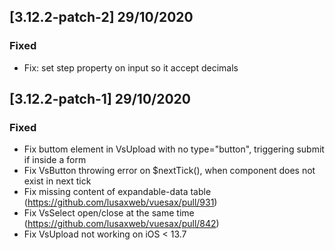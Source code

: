## [3.12.2-patch-2] 29/10/2020
### Fixed
- Fix: set step property on input so it accept decimals

## [3.12.2-patch-1] 29/10/2020
### Fixed
- Fix buttom element in VsUpload with no type="button", triggering submit if inside a form
- Fix VsButton throwing error on $nextTick(), when component does not exist in next tick
- Fix missing content of expandable-data table (https://github.com/lusaxweb/vuesax/pull/931)
- Fix VsSelect open/close at the same time (https://github.com/lusaxweb/vuesax/pull/842)
- Fix VsUpload not working on iOS < 13.7
